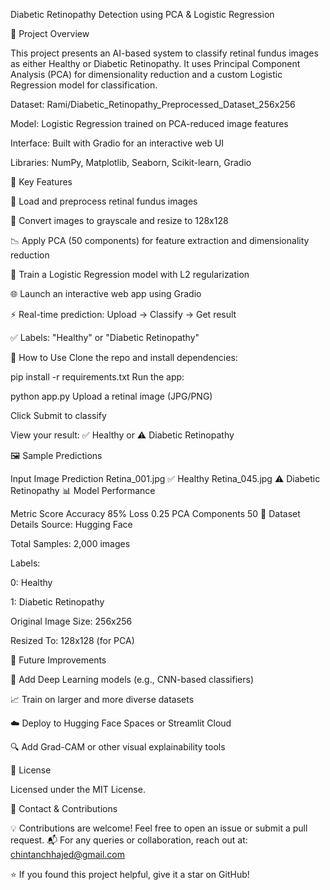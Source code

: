 Diabetic Retinopathy Detection using PCA & Logistic Regression

📝 Project Overview

This project presents an AI-based system to classify retinal fundus images as either Healthy or Diabetic Retinopathy. It uses Principal Component Analysis (PCA) for dimensionality reduction and a custom Logistic Regression model for classification.

Dataset: Rami/Diabetic_Retinopathy_Preprocessed_Dataset_256x256

Model: Logistic Regression trained on PCA-reduced image features

Interface: Built with Gradio for an interactive web UI

Libraries: NumPy, Matplotlib, Seaborn, Scikit-learn, Gradio

🚀 Key Features

📁 Load and preprocess retinal fundus images

🧠 Convert images to grayscale and resize to 128x128

📉 Apply PCA (50 components) for feature extraction and dimensionality reduction

🔢 Train a Logistic Regression model with L2 regularization

🌐 Launch an interactive web app using Gradio

⚡ Real-time prediction: Upload → Classify → Get result

✅ Labels: "Healthy" or "Diabetic Retinopathy"

🎯 How to Use
Clone the repo and install dependencies:

pip install -r requirements.txt
Run the app:

python app.py
Upload a retinal image (JPG/PNG)

Click Submit to classify

View your result: ✅ Healthy or ⚠️ Diabetic Retinopathy

🖼️ Sample Predictions


Input Image	Prediction
Retina_001.jpg	✅ Healthy
Retina_045.jpg	⚠️ Diabetic Retinopathy
📊 Model Performance


Metric	Score
Accuracy	85%
Loss	0.25
PCA Components	50
📖 Dataset Details
Source: Hugging Face

Total Samples: 2,000 images

Labels:

0: Healthy

1: Diabetic Retinopathy

Original Image Size: 256x256

Resized To: 128x128 (for PCA)

🔧 Future Improvements


🤖 Add Deep Learning models (e.g., CNN-based classifiers)

📈 Train on larger and more diverse datasets

☁️ Deploy to Hugging Face Spaces or Streamlit Cloud

🔍 Add Grad-CAM or other visual explainability tools

📜 License


Licensed under the MIT License.

📩 Contact & Contributions


💡 Contributions are welcome! Feel free to open an issue or submit a pull request.
📬 For any queries or collaboration, reach out at: chintanchhajed@gmail.com

⭐ If you found this project helpful, give it a star on GitHub!
